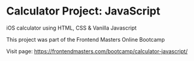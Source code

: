 # Calculator Project: JavaScript

iOS calculator using HTML, CSS & Vanilla Javascript 

This project was part of the Frontend Masters Online Bootcamp

Visit page: https://frontendmasters.com/bootcamp/calculator-javascript/
